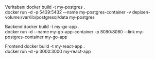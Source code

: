 Veritabanı
docker build -t my-postgres .  
docker run -d -p 5439:5432 --name my-postgres-container -v depixen-volume:/var/lib/postgresql/data my-postgres

Backend
docker build -t my-go-app .  
docker run -d --name my-go-app-container -p 8080:8080 --link my-postgres-container my-go-app

Frontend
docker build -t my-react-app .  
docker run -d -p 3000:3000 my-react-app
